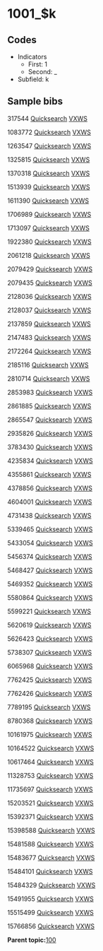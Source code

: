 # 1001\_$k

## Codes

-   Indicators
    -   First: 1
    -   Second: \_
-   Subfield: k

## Sample bibs

317544 [Quicksearch](https://search.library.yale.edu/catalog/317544) [VXWS](http://prodorbis.library.yale.edu:7014/vxws/GetHoldingsService?bibId=317544)

1083772 [Quicksearch](https://search.library.yale.edu/catalog/1083772) [VXWS](http://prodorbis.library.yale.edu:7014/vxws/GetHoldingsService?bibId=1083772)

1263547 [Quicksearch](https://search.library.yale.edu/catalog/1263547) [VXWS](http://prodorbis.library.yale.edu:7014/vxws/GetHoldingsService?bibId=1263547)

1325815 [Quicksearch](https://search.library.yale.edu/catalog/1325815) [VXWS](http://prodorbis.library.yale.edu:7014/vxws/GetHoldingsService?bibId=1325815)

1370318 [Quicksearch](https://search.library.yale.edu/catalog/1370318) [VXWS](http://prodorbis.library.yale.edu:7014/vxws/GetHoldingsService?bibId=1370318)

1513939 [Quicksearch](https://search.library.yale.edu/catalog/1513939) [VXWS](http://prodorbis.library.yale.edu:7014/vxws/GetHoldingsService?bibId=1513939)

1611390 [Quicksearch](https://search.library.yale.edu/catalog/1611390) [VXWS](http://prodorbis.library.yale.edu:7014/vxws/GetHoldingsService?bibId=1611390)

1706989 [Quicksearch](https://search.library.yale.edu/catalog/1706989) [VXWS](http://prodorbis.library.yale.edu:7014/vxws/GetHoldingsService?bibId=1706989)

1713097 [Quicksearch](https://search.library.yale.edu/catalog/1713097) [VXWS](http://prodorbis.library.yale.edu:7014/vxws/GetHoldingsService?bibId=1713097)

1922380 [Quicksearch](https://search.library.yale.edu/catalog/1922380) [VXWS](http://prodorbis.library.yale.edu:7014/vxws/GetHoldingsService?bibId=1922380)

2061218 [Quicksearch](https://search.library.yale.edu/catalog/2061218) [VXWS](http://prodorbis.library.yale.edu:7014/vxws/GetHoldingsService?bibId=2061218)

2079429 [Quicksearch](https://search.library.yale.edu/catalog/2079429) [VXWS](http://prodorbis.library.yale.edu:7014/vxws/GetHoldingsService?bibId=2079429)

2079435 [Quicksearch](https://search.library.yale.edu/catalog/2079435) [VXWS](http://prodorbis.library.yale.edu:7014/vxws/GetHoldingsService?bibId=2079435)

2128036 [Quicksearch](https://search.library.yale.edu/catalog/2128036) [VXWS](http://prodorbis.library.yale.edu:7014/vxws/GetHoldingsService?bibId=2128036)

2128037 [Quicksearch](https://search.library.yale.edu/catalog/2128037) [VXWS](http://prodorbis.library.yale.edu:7014/vxws/GetHoldingsService?bibId=2128037)

2137859 [Quicksearch](https://search.library.yale.edu/catalog/2137859) [VXWS](http://prodorbis.library.yale.edu:7014/vxws/GetHoldingsService?bibId=2137859)

2147483 [Quicksearch](https://search.library.yale.edu/catalog/2147483) [VXWS](http://prodorbis.library.yale.edu:7014/vxws/GetHoldingsService?bibId=2147483)

2172264 [Quicksearch](https://search.library.yale.edu/catalog/2172264) [VXWS](http://prodorbis.library.yale.edu:7014/vxws/GetHoldingsService?bibId=2172264)

2185116 [Quicksearch](https://search.library.yale.edu/catalog/2185116) [VXWS](http://prodorbis.library.yale.edu:7014/vxws/GetHoldingsService?bibId=2185116)

2810714 [Quicksearch](https://search.library.yale.edu/catalog/2810714) [VXWS](http://prodorbis.library.yale.edu:7014/vxws/GetHoldingsService?bibId=2810714)

2853983 [Quicksearch](https://search.library.yale.edu/catalog/2853983) [VXWS](http://prodorbis.library.yale.edu:7014/vxws/GetHoldingsService?bibId=2853983)

2861885 [Quicksearch](https://search.library.yale.edu/catalog/2861885) [VXWS](http://prodorbis.library.yale.edu:7014/vxws/GetHoldingsService?bibId=2861885)

2865547 [Quicksearch](https://search.library.yale.edu/catalog/2865547) [VXWS](http://prodorbis.library.yale.edu:7014/vxws/GetHoldingsService?bibId=2865547)

2935826 [Quicksearch](https://search.library.yale.edu/catalog/2935826) [VXWS](http://prodorbis.library.yale.edu:7014/vxws/GetHoldingsService?bibId=2935826)

3783430 [Quicksearch](https://search.library.yale.edu/catalog/3783430) [VXWS](http://prodorbis.library.yale.edu:7014/vxws/GetHoldingsService?bibId=3783430)

4235834 [Quicksearch](https://search.library.yale.edu/catalog/4235834) [VXWS](http://prodorbis.library.yale.edu:7014/vxws/GetHoldingsService?bibId=4235834)

4355861 [Quicksearch](https://search.library.yale.edu/catalog/4355861) [VXWS](http://prodorbis.library.yale.edu:7014/vxws/GetHoldingsService?bibId=4355861)

4378856 [Quicksearch](https://search.library.yale.edu/catalog/4378856) [VXWS](http://prodorbis.library.yale.edu:7014/vxws/GetHoldingsService?bibId=4378856)

4604001 [Quicksearch](https://search.library.yale.edu/catalog/4604001) [VXWS](http://prodorbis.library.yale.edu:7014/vxws/GetHoldingsService?bibId=4604001)

4731438 [Quicksearch](https://search.library.yale.edu/catalog/4731438) [VXWS](http://prodorbis.library.yale.edu:7014/vxws/GetHoldingsService?bibId=4731438)

5339465 [Quicksearch](https://search.library.yale.edu/catalog/5339465) [VXWS](http://prodorbis.library.yale.edu:7014/vxws/GetHoldingsService?bibId=5339465)

5433054 [Quicksearch](https://search.library.yale.edu/catalog/5433054) [VXWS](http://prodorbis.library.yale.edu:7014/vxws/GetHoldingsService?bibId=5433054)

5456374 [Quicksearch](https://search.library.yale.edu/catalog/5456374) [VXWS](http://prodorbis.library.yale.edu:7014/vxws/GetHoldingsService?bibId=5456374)

5468427 [Quicksearch](https://search.library.yale.edu/catalog/5468427) [VXWS](http://prodorbis.library.yale.edu:7014/vxws/GetHoldingsService?bibId=5468427)

5469352 [Quicksearch](https://search.library.yale.edu/catalog/5469352) [VXWS](http://prodorbis.library.yale.edu:7014/vxws/GetHoldingsService?bibId=5469352)

5580864 [Quicksearch](https://search.library.yale.edu/catalog/5580864) [VXWS](http://prodorbis.library.yale.edu:7014/vxws/GetHoldingsService?bibId=5580864)

5599221 [Quicksearch](https://search.library.yale.edu/catalog/5599221) [VXWS](http://prodorbis.library.yale.edu:7014/vxws/GetHoldingsService?bibId=5599221)

5620619 [Quicksearch](https://search.library.yale.edu/catalog/5620619) [VXWS](http://prodorbis.library.yale.edu:7014/vxws/GetHoldingsService?bibId=5620619)

5626423 [Quicksearch](https://search.library.yale.edu/catalog/5626423) [VXWS](http://prodorbis.library.yale.edu:7014/vxws/GetHoldingsService?bibId=5626423)

5738307 [Quicksearch](https://search.library.yale.edu/catalog/5738307) [VXWS](http://prodorbis.library.yale.edu:7014/vxws/GetHoldingsService?bibId=5738307)

6065968 [Quicksearch](https://search.library.yale.edu/catalog/6065968) [VXWS](http://prodorbis.library.yale.edu:7014/vxws/GetHoldingsService?bibId=6065968)

7762425 [Quicksearch](https://search.library.yale.edu/catalog/7762425) [VXWS](http://prodorbis.library.yale.edu:7014/vxws/GetHoldingsService?bibId=7762425)

7762426 [Quicksearch](https://search.library.yale.edu/catalog/7762426) [VXWS](http://prodorbis.library.yale.edu:7014/vxws/GetHoldingsService?bibId=7762426)

7789195 [Quicksearch](https://search.library.yale.edu/catalog/7789195) [VXWS](http://prodorbis.library.yale.edu:7014/vxws/GetHoldingsService?bibId=7789195)

8780368 [Quicksearch](https://search.library.yale.edu/catalog/8780368) [VXWS](http://prodorbis.library.yale.edu:7014/vxws/GetHoldingsService?bibId=8780368)

10161975 [Quicksearch](https://search.library.yale.edu/catalog/10161975) [VXWS](http://prodorbis.library.yale.edu:7014/vxws/GetHoldingsService?bibId=10161975)

10164522 [Quicksearch](https://search.library.yale.edu/catalog/10164522) [VXWS](http://prodorbis.library.yale.edu:7014/vxws/GetHoldingsService?bibId=10164522)

10617464 [Quicksearch](https://search.library.yale.edu/catalog/10617464) [VXWS](http://prodorbis.library.yale.edu:7014/vxws/GetHoldingsService?bibId=10617464)

11328753 [Quicksearch](https://search.library.yale.edu/catalog/11328753) [VXWS](http://prodorbis.library.yale.edu:7014/vxws/GetHoldingsService?bibId=11328753)

11735697 [Quicksearch](https://search.library.yale.edu/catalog/11735697) [VXWS](http://prodorbis.library.yale.edu:7014/vxws/GetHoldingsService?bibId=11735697)

15203521 [Quicksearch](https://search.library.yale.edu/catalog/15203521) [VXWS](http://prodorbis.library.yale.edu:7014/vxws/GetHoldingsService?bibId=15203521)

15392371 [Quicksearch](https://search.library.yale.edu/catalog/15392371) [VXWS](http://prodorbis.library.yale.edu:7014/vxws/GetHoldingsService?bibId=15392371)

15398588 [Quicksearch](https://search.library.yale.edu/catalog/15398588) [VXWS](http://prodorbis.library.yale.edu:7014/vxws/GetHoldingsService?bibId=15398588)

15481588 [Quicksearch](https://search.library.yale.edu/catalog/15481588) [VXWS](http://prodorbis.library.yale.edu:7014/vxws/GetHoldingsService?bibId=15481588)

15483677 [Quicksearch](https://search.library.yale.edu/catalog/15483677) [VXWS](http://prodorbis.library.yale.edu:7014/vxws/GetHoldingsService?bibId=15483677)

15484101 [Quicksearch](https://search.library.yale.edu/catalog/15484101) [VXWS](http://prodorbis.library.yale.edu:7014/vxws/GetHoldingsService?bibId=15484101)

15484329 [Quicksearch](https://search.library.yale.edu/catalog/15484329) [VXWS](http://prodorbis.library.yale.edu:7014/vxws/GetHoldingsService?bibId=15484329)

15491955 [Quicksearch](https://search.library.yale.edu/catalog/15491955) [VXWS](http://prodorbis.library.yale.edu:7014/vxws/GetHoldingsService?bibId=15491955)

15515499 [Quicksearch](https://search.library.yale.edu/catalog/15515499) [VXWS](http://prodorbis.library.yale.edu:7014/vxws/GetHoldingsService?bibId=15515499)

15766856 [Quicksearch](https://search.library.yale.edu/catalog/15766856) [VXWS](http://prodorbis.library.yale.edu:7014/vxws/GetHoldingsService?bibId=15766856)

**Parent topic:**[100](../../tags/100/100.md)

